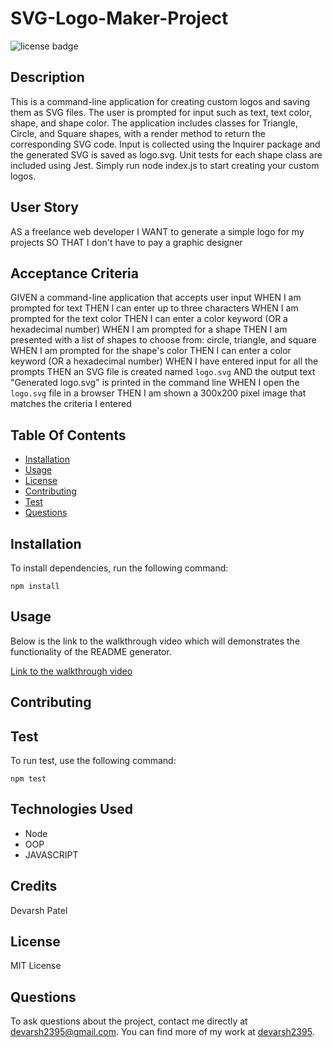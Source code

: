 # SVG-Logo-Maker-Project
![license badge](https://img.shields.io/badge/license-MIT-brightgreen)

## Description

This is a  command-line application for creating custom logos and saving them as SVG files. The user is prompted for input such as text, text color, shape, and shape color. The application includes classes for Triangle, Circle, and Square shapes, with a render method to return the corresponding SVG code. Input is collected using the Inquirer package and the generated SVG is saved as logo.svg. Unit tests for each shape class are included using Jest. Simply run node index.js to start creating your custom logos.

## User Story

AS a freelance web developer
I WANT to generate a simple logo for my projects
SO THAT I don't have to pay a graphic designer

## Acceptance Criteria

GIVEN a command-line application that accepts user input
WHEN I am prompted for text
THEN I can enter up to three characters
WHEN I am prompted for the text color
THEN I can enter a color keyword (OR a hexadecimal number)
WHEN I am prompted for a shape
THEN I am presented with a list of shapes to choose from: circle, triangle, and square
WHEN I am prompted for the shape's color
THEN I can enter a color keyword (OR a hexadecimal number)
WHEN I have entered input for all the prompts
THEN an SVG file is created named `logo.svg`
AND the output text "Generated logo.svg" is printed in the command line
WHEN I open the `logo.svg` file in a browser
THEN I am shown a 300x200 pixel image that matches the criteria I entered


## Table Of Contents

* [Installation](#installation)
* [Usage](#usage)
* [License](#license)
* [Contributing](#contributing)
* [Test](#test)
* [Questions](#questions)

## Installation

To install dependencies, run the following command: 

```
npm install
```

## Usage

Below is the link to the walkthrough video which will demonstrates the functionality of the README generator.

[Link to the walkthrough video]()

## Contributing



## Test

To run test, use the following command:

```
npm test
```

## Technologies Used

- Node
- OOP
- JAVASCRIPT

## Credits

Devarsh Patel

## License

MIT License

## Questions

To ask questions about the project, contact me directly at devarsh2395@gmail.com. You can find more of my work at [devarsh2395](https://github.com/devarsh2395/).